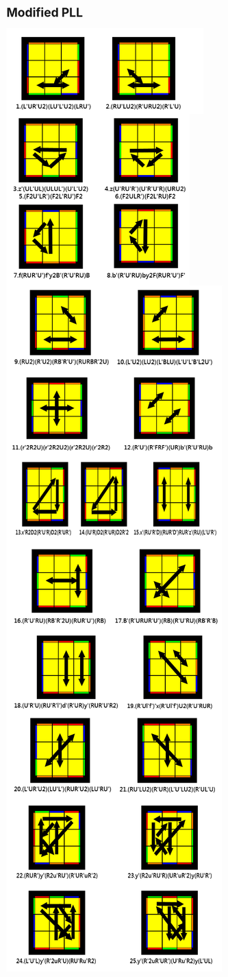 # Modified PLL

<div style = "display: flex; flex-wrap: wrap;" >

<img src="images/pll_1_2.png" height="200" >

<img src="images/pll_3_8.png" height="400" >

<img src="images/pll_9_10.png" height="200" >

<img src="images/pll_11_12.png" height="200" >

<img src="images/pll_13_15.png" height="200" >

<img src="images/pll_16_17.png" height="200" >

<img src="images/pll_18_19.png" height="200" >

<img src="images/pll_20_21.png" height="200" >

<img src="images/pll_22_25.png" height="400" >

</div>